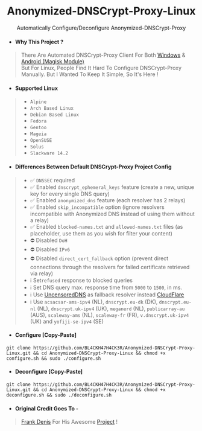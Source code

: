 <h1 align=center>Anonymized-DNSCrypt-Proxy-Linux</h1>
<p align=center>Automatically Configure/Deconfigure Anonymized-DNSCrypt-Proxy</p>

- #### Why This Project ?
> There Are Automated DNSCrypt-Proxy Client For Both [Windows](https://github.com/bitbeans/SimpleDnsCrypt) & [Android (Magisk Module)](https://git.nixnet.xyz/quindecim/dnscrypt-proxy-android) <br/>
> But For Linux, People Find It Hard To Configure DNSCrypt-Proxy Manually. But I Wanted To Keep It Simple, So It's Here !

- #### Supported Linux

> - `Alpine`
> - `Arch Based Linux`
> - `Debian Based Linux`
> - `Fedora`
> - `Gentoo`
> - `Mageia`
> - `OpenSUSE`
> - `Solus`
> - `Slackware 14.2`

- #### Differences Between Default DNSCrypt-Proxy Project Config

> - ✅ `DNSSEC` required
> - ✅ Enabled `dnscrypt_ephemeral_keys` feature (create a new, unique key for every single DNS query)
> - ✅ Enabled `anonymized_dns` feature (each resolver has 2 relays)
> - ✅ Enabled `skip_incompatible` option (ignore resolvers incompatible with Anonymized DNS instead of using them without a relay)
> - ✅ Enabled `blocked-names.txt` and `allowed-names.txt` files (as placeholder, use them as you wish for filter your content)
> - ⛔️ Disabled `DoH`
> - ⛔️ Disabled `IPv6`
> - ⛔️ Disabled `direct_cert_fallback` option (prevent direct connections through the resolvers for failed certificate retrieved via relay)
> - ℹ️ Set`refused` response to blocked queries
> - ℹ️ Set DNS query max. response time from `5000` to `1500`, in ms.
> - ℹ️ Use [UncensoredDNS](https://blog.uncensoreddns.org/) as fallback resolver instead [CloudFlare](https://iscloudflaresafeyet.com/)
> - ℹ️ Use `acsacsar-ams-ipv4` (NL), `dnscrypt.eu-dk` (DK), `dnscrypt.eu-nl` (NL), `dnscrypt.uk-ipv4` (UK), `meganerd` (NL), `publicarray-au` (AUS), `scaleway-ams` (NL), `scaleway-fr` (FR), `v.dnscrypt.uk-ipv4` (UK) and `yofiji-se-ipv4` (SE)

- #### Configure [Copy-Paste]
```
git clone https://github.com/BL4CKH47H4CK3R/Anonymized-DNSCrypt-Proxy-Linux.git && cd Anonymized-DNSCrypt-Proxy-Linux && chmod +x configure.sh && sudo ./configure.sh
```
- #### Deconfigure [Copy-Paste]
```
git clone https://github.com/BL4CKH47H4CK3R/Anonymized-DNSCrypt-Proxy-Linux.git && cd Anonymized-DNSCrypt-Proxy-Linux && chmod +x deconfigure.sh && sudo ./deconfigure.sh
```
- #### Original Credit Goes To -
> [Frank Denis](https://github.com/jedisct1)
> For His Awesome [Project](https://github.com/DNSCrypt/dnscrypt-proxy) !
